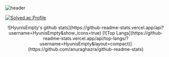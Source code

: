 ![header](https://capsule-render.vercel.app/api?type=waving&color=timeGradient&height=200&section=header&text=HyunisEmpty&fontSize=50&fontColor=ffffff&fontAlign=70)


[![Solved.ac Profile](http://mazassumnida.wtf/api/v2/generate_badge?boj=empty6004)](https://solved.ac/empty6004/)


<div align="center">
  ![HyunisEmpty's github stats](https://github-readme-stats.vercel.app/api?username=HyunisEmpty&show_icons=true)
  [![Top Langs](https://github-readme-stats.vercel.app/api/top-langs/?username=HyunisEmpty&layout=compact)](https://github.com/anuraghazra/github-readme-stats)
</div>
